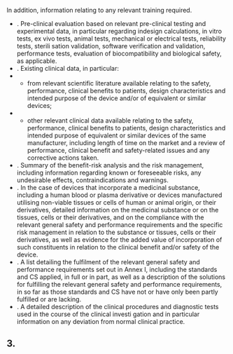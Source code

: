 In addition, information relating to any relevant training required.
- . Pre-clinical  evaluation  based  on  relevant  pre-clinical  testing  and  experimental  data,  in  particular  regarding  indesign  calculations, in  vitro tests, ex  vivo tests,  animal  tests,  mechanical  or  electrical  tests,  reliability  tests,  sterili­ sation  validation,  software  verification  and  validation,  performance  tests,  evaluation  of  biocompatibility  and biological safety, as applicable.
- . Existing clinical data, in particular:
- -  from  relevant  scientific  literature  available  relating  to  the  safety,  performance,  clinical  benefits  to  patients, design characteristics and intended purpose of the device and/or of equivalent or similar devices;
- -  other  relevant  clinical  data  available  relating  to  the  safety,  performance,  clinical  benefits  to  patients,  design characteristics  and  intended  purpose  of  equivalent  or  similar  devices  of  the  same  manufacturer,  including length  of  time  on  the  market  and  a  review  of  performance,  clinical  benefit  and  safety-related  issues  and  any corrective actions taken.
- . Summary  of  the  benefit-risk  analysis  and  the  risk  management,  including  information  regarding  known  or foreseeable risks, any undesirable effects, contraindications and warnings.
- . In  the  case  of  devices  that  incorporate  a  medicinal  substance,  including  a  human  blood  or  plasma  derivative  or devices  manufactured  utilising  non-viable  tissues  or  cells  of  human  or  animal  origin,  or  their  derivatives, detailed  information  on  the  medicinal  substance  or  on  the  tissues,  cells  or their  derivatives,  and  on  the compliance with the relevant general  safety and  performance  requirements  and  the  specific  risk  management  in relation  to  the  substance  or  tissues,  cells  or their  derivatives,  as  well  as  evidence  for  the  added  value  of incorporation of such constituents in relation to the clinical benefit and/or safety of the device.
- . A  list  detailing  the  fulfilment  of  the  relevant  general  safety  and  performance  requirements  set  out  in  Annex  I, including  the  standards  and  CS  applied,  in  full  or  in  part,  as  well  as  a  description  of  the  solutions  for  fulfilling the  relevant  general  safety  and  performance  requirements,  in  so  far  as  those  standards  and  CS  have  not  or  have only been partly fulfilled or are lacking.
- . A  detailed  description  of  the  clinical  procedures  and  diagnostic  tests  used  in  the  course  of  the  clinical  investi­ gation and in particular information on any deviation from normal clinical practice.
## 3. 